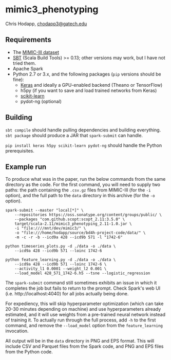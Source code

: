 mimic3_phenotyping
==================

Chris Hodapp, chodapp3@gatech.edu

Requirements
----

- The [MIMIC-III dataset](http://mimic.physionet.org/gettingstarted/access/)
- [SBT](http://www.scala-sbt.org/sbt) (Scala Build Tools) >= 0.13;
  other versions may work, but I have not tried them.
- Apache Spark
- Python 2.7 or 3.x, and the following packages (`pip` versions should be fine):
  - [Keras](https://keras.io/) and ideally a GPU-enabled backend (Theano or TensorFlow)
  - h5py (if you want to save and load trained networks from Keras)
  - [scikit-learn](http://scikit-learn.org/stable/index.html)
  - pydot-ng (optional)

Building
----

`sbt compile` should handle pulling dependencies and building
everything.  `sbt package` should produce a JAR that `spark-submit`
can handle.

`pip install keras h5py scikit-learn pydot-ng` should handle the
Python prerequisites.

Example run
----

To produce what was in the paper, run the below commands from the same
directory as the code.  For the first command, you will need to supply
two paths: the path containing the `.csv.gz` files from MIMIC-III (for
the `-i` option), and the full path to the `data` directory in this
archive (for the `-o` option).

```
spark-submit --master "local[*]" \
    --repositories https://oss.sonatype.org/content/groups/public/ \
    --packages "com.github.scopt:scopt_2.11:3.5.0" \
    target/scala-2.11/mimic3_phenotyping_2.11-1.0.jar \
    -i "file:////mnt/dev/mimic3/" \
    -o "file:///home/hodapp/source/bd4h-project-code/data/" \
    -m -c -r -b --icd9a 428 --icd9b 571 -l "1742-6"

python timeseries_plots.py -d ./data -o ./data \
    --icd9a 428 --icd9b 571 --loinc 1742-6
    
python feature_learning.py -d ./data -o ./data \
    --icd9a 428 --icd9b 571 --loinc 1742-6 \
    --activity_l1 0.0001 --weight_l2 0.001 \
    --load_model 428_571_1742-6.h5 --tsne --logistic_regression
```

The `spark-submit` command still sometimes exhibits an issue in which
it completes the job but fails to return to the prompt.  Check Spark's
web UI (i.e. http://localhost:4040) for all jobs actually being done.

For expediency, this will skip hyperparameter optimization (which can
take 20-30 minutes depending on machine) and use hyperparameters
already estimated, and it will use weights from a pre-trained neural
network instead of training it.  To actually run through the full
process, add `-h` to the first command, and remove the `--load_model`
option from the `feature_learning` invocation.

All output will be in the `data` directory in PNG and EPS format.
This will include CSV and Parquet files from the Spark code, and PNG
and EPS files from the Python code.
